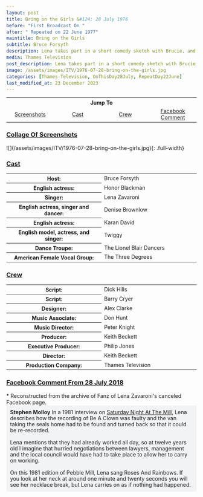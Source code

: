 ```yaml
---
layout: post
title: Bring on the Girls &#124; 28 July 1976
before: "First Broadcast On "
after: " Repeated on 22 June 1977"
maintitle: Bring on the Girls
subtitle: Bruce Forsyth
description: Lena takes part in a short comedy sketch with Brucie, and they then perform Be A Clown together.
media: Thames Television
post_description: Lena takes part in a short comedy sketch with Brucie, and they then perform Be A Clown together.
image: /assets/images/ITV/1976-07-28-bring-on-the-girls.jpg
categories: [Thames-Television, OnThisDay28July, RepeatDay22June]
last_modified_at: 23 December 2023
---
```


<table style="text-align:center;">
<tr>
<th colspan="4">Jump To</th>
</tr>

<tr>
<td style="width:25%;"><a href="#screenshots">Screenshots</a></td>
<td style="width:25%;"><a href="#cast">Cast</a></td>
<td style="width:25%;"><a href="#crew">Crew</a></td>
<td style="width:25%;"><a href="#facebook">Facebook Comment</a></td>
</tr>
</table>

<h3 id="screenshots"><a href="#screenshots">Collage Of Screenshots</a></h3>
![](/assets/images/ITV/1976-07-28-bring-on-the-girls.jpg){: .full-width}

<h3 id="cast"><a href="#cast">Cast</a></h3>
<table>
<tr><th style="width:25%;">Host:</th><td style="width:25%;">Bruce Forsyth</td></tr>
<tr><th>English actress:</th><td>Honor Blackman</td></tr>
<tr><th>Singer:</th><td>Lena Zavaroni</td></tr>
<tr><th>English actress, singer and dancer:</th><td>Denise Brownlow</td></tr>
<tr><th>English actress:</th><td>Karan David</td></tr>
<tr><th>English model, actress, and singer:</th><td>Twiggy</td></tr>
<tr><th>Dance Troupe:</th><td>The Lionel Blair Dancers</td></tr>
<tr><th>American Female Vocal Group:</th><td>The Three Degrees</td></tr>
</table>

<h3 id="crew"><a href="#crew">Crew</a></h3>
<table>
<tr><th style="width:25%;">Script:</th><td style="width:25%;">Dick Hills</td></tr>
<tr><th>Script:</th><td>Barry Cryer</td></tr>
<tr><th>Designer:</th><td>Alex Clarke</td></tr>
<tr><th>Music Associate:</th><td>Don Hunt</td></tr>
<tr><th>Music Director:</th><td>Peter Knight</td></tr>
<tr><th>Producer:</th><td>Keith Beckett</td></tr>
<tr><th>Executive Producer:</th><td>Philip Jones</td></tr>
<tr><th>Director:</th><td>Keith Beckett</td></tr>
<tr><th>Production Company:</th><td>Thames Television</td></tr>
</table>

<h3 id="facebook"><a href="#facebook">Facebook Comment From 28 July 2018</a></h3>
* Reconstructed from the archive of Fanz of Lena Zavaroni's canceled Facebook page.
<span class="fb"><strong>Stephen Molloy</strong> In a 1981 interview on <a href="/1981-05-16-saturday-night-at-the-mill">Saturday Night At The Mill</a>, Lena describes how the recording of Be A Clown was faulty and the van taking the seals home had to be found and turned back so that it could be re-recorded.<br /><br />Lena mentions that they had already worked all day, so at twelve years old I imagine that hurried negotiations between lawyers, management and the local council would have had to take place to allow her to carry on working.<br /><br />On this 1981 edition of Pebble Mill, Lena sang Roses And Rainbows. If you look at her neck at around one minute and twenty seconds you will see her necklace break, but Lena carries on as if nothing had happened.</span>

<style>
.fb {
    background-color: #f2f3f5;
    box-sizing: border-box;
    color: #1c1e21;
    display: inline-block;
    line-height: 16px;
    padding: 10px;
    max-width: 100%;
    word-wrap: break-word;
    position: relative;
    white-space: normal;
    word-break: break-word;
}
</style>

